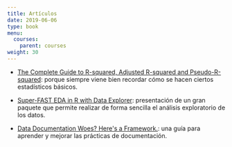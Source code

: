 ```yaml
---
title: Artículos
date: 2019-06-06
type: book
menu:
  courses:
    parent: courses
weight: 30
---
```


-   [The Complete Guide to R-squared, Adjusted R-squared and Pseudo-R-squared](https://towardsdatascience.com/the-complete-guide-to-r-squared-adjusted-r-squared-and-pseudo-r-squared-4136650fc06c): porque siempre viene bien recordar cómo se hacen ciertos estadísticos básicos.

-   [Super-FAST EDA in R with Data Explorer](https://www.r-bloggers.com/2021/03/super-fast-eda-in-r-with-dataexplorer/): presentación de un gran paquete que permite realizar de forma sencilla el análisis exploratorio de los datos.

-   [Data Documentation Woes? Here's a Framework.](https://towardsdatascience.com/data-documentation-woes-heres-a-framework-6aba8f20626c): una guía para aprender y mejorar las prácticas de documentación.
